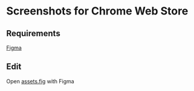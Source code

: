 # Screenshots for Chrome Web Store

## Requirements

 [Figma](https://www.figma.com/)

## Edit

 Open [assets.fig](./assets.fig) with Figma
